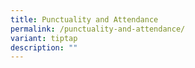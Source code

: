 ```yaml
---
title: Punctuality and Attendance
permalink: /punctuality-and-attendance/
variant: tiptap
description: ""
---
```


